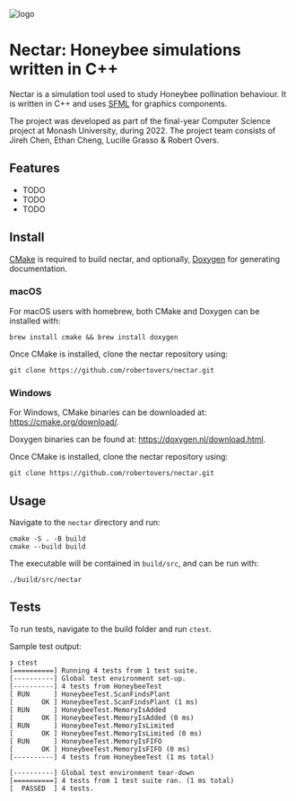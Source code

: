 ![logo](https://imgur.com/1ewnXt0.png)

# Nectar: Honeybee simulations written in C++

Nectar is a simulation tool used to study Honeybee pollination behaviour. It is written in C++ and uses [SFML](https://www.sfml-dev.org/) for graphics components.

The project was developed as part of the final-year Computer Science project at Monash University, during 2022. The project team consists of Jireh Chen, Ethan Cheng, Lucille Grasso & Robert Overs.

## Features
- TODO
- TODO
- TODO

## Install

[CMake](https://cmake.org) is required to build nectar, and optionally, [Doxygen](https://doxygen.nl/download.html) for generating documentation.

### macOS

For macOS users with homebrew, both CMake and Doxygen can be installed with:

```
brew install cmake && brew install doxygen
```

Once CMake is installed, clone the nectar repository using:

```
git clone https://github.com/robertovers/nectar.git
```

### Windows

For Windows, CMake binaries can be downloaded at: https://cmake.org/download/.

Doxygen binaries can be found at: https://doxygen.nl/download.html.

Once CMake is installed, clone the nectar repository using:

```
git clone https://github.com/robertovers/nectar.git
```

## Usage

Navigate to the `nectar` directory and run:

```
cmake -S . -B build
cmake --build build
```

The executable will be contained in `build/src`, and can be run with:

```
./build/src/nectar
```

## Tests

To run tests, navigate to the build folder and run `ctest`.

Sample test output:

```
❯ ctest
[==========] Running 4 tests from 1 test suite.
[----------] Global test environment set-up.
[----------] 4 tests from HoneybeeTest
[ RUN      ] HoneybeeTest.ScanFindsPlant
[       OK ] HoneybeeTest.ScanFindsPlant (1 ms)
[ RUN      ] HoneybeeTest.MemoryIsAdded
[       OK ] HoneybeeTest.MemoryIsAdded (0 ms)
[ RUN      ] HoneybeeTest.MemoryIsLimited
[       OK ] HoneybeeTest.MemoryIsLimited (0 ms)
[ RUN      ] HoneybeeTest.MemoryIsFIFO
[       OK ] HoneybeeTest.MemoryIsFIFO (0 ms)
[----------] 4 tests from HoneybeeTest (1 ms total)

[----------] Global test environment tear-down
[==========] 4 tests from 1 test suite ran. (1 ms total)
[  PASSED  ] 4 tests.
```
